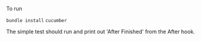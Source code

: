 To run

`bundle install`
`cucumber`

The simple test should run and print out 'After Finished' from the After hook. 